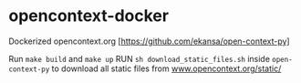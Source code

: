 # opencontext-docker
Dockerized opencontext.org [https://github.com/ekansa/open-context-py]

Run ```make build``` and ```make up```
RUN ```sh download_static_files.sh``` inside ```open-context-py``` to download all static files from www.opencontext.org/static/